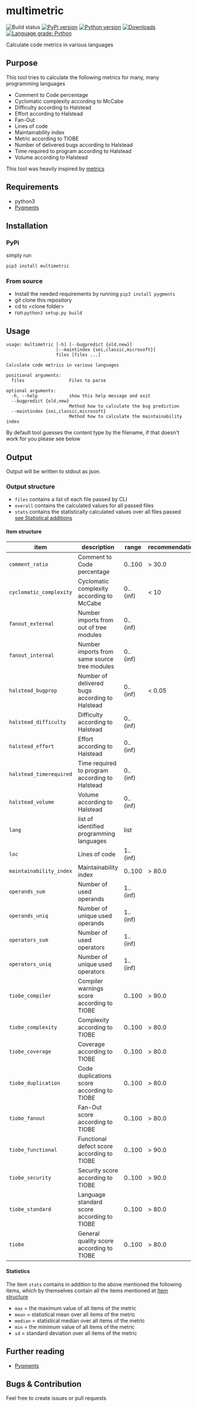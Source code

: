 # multimetric

![Build status](https://github.com/priv-kweihmann/tlv/workflows/Build/badge.svg)
[![PyPI version](https://badge.fury.io/py/multimetric.svg)](https://badge.fury.io/py/multimetric)
[![Python version](https://img.shields.io/pypi/pyversions/multimetric)](https://img.shields.io/pypi/pyversions/multimetric)
[![Downloads](https://img.shields.io/pypi/dm/multimetric)](https://img.shields.io/pypi/dm/multimetric)
[![Language grade: Python](https://img.shields.io/lgtm/grade/python/g/priv-kweihmann/multimetric.svg?logo=lgtm&logoWidth=18)](https://lgtm.com/projects/g/priv-kweihmann/multimetric/context:python)

Calculate code metrics in various languages

## Purpose

This tool tries to calculate the following metrics for many, many programming languages

* Comment to Code percentage
* Cyclomatic complexity according to McCabe
* Difficulty according to Halstead
* Effort according to Halstead
* Fan-Out
* Lines of code
* Maintainability index
* Metric according to TIOBE
* Number of delivered bugs according to Halstead
* Time required to program according to Halstead
* Volume according to Halstead

This tool was heavily inspired by [metrics](https://github.com/markfink/metrics)

## Requirements

* python3
* [Pygments](http://pygments.org/)

## Installation

### PyPi

simply run

```sh
pip3 install multimetric
```

### From source

* Install the needed requirements by running ```pip3 install pygments```
* git clone this repository
* cd to \<clone folder\>
* run `python3 setup.py build`

## Usage

```shell
usage: multimetric [-h] [--bugpredict {old,new}]
                   [--maintindex {sei,classic,microsoft}]
                   files [files ...]

Calculate code metrics in various languages

positional arguments:
  files                 Files to parse

optional arguments:
  -h, --help            show this help message and exit
  --bugpredict {old,new}
                        Method how to calculate the bug prediction
  --maintindex {sei,classic,microsoft}
                        Method how to calculate the maintainability index
```

By default tool guesses the content type by the filename, if that doesn't work for you please see below

## Output

Output will be written to stdout as json.

### Output structure

* `files` contains a list of each file passed by CLI
* `overall` contains the calculated values for all passed files
* `stats` contains the statistically calculated values over all files passed [see Statistical additions](#statistics)

#### Item structure

| item                    | description                                    | range    | recommendation |
|-------------------------|------------------------------------------------|----------|----------------|
| `comment_ratio`         | Comment to Code percentage                     | 0..100   | > 30.0         |
| `cyclomatic_complexity` | Cyclomatic complexity according to McCabe      | 0..(inf) | < 10           |
| `fanout_external`       | Number imports from out of tree modules        | 0..(inf) |                |
| `fanout_internal`       | Number imports from same source tree modules   | 0..(inf) |                |
| `halstead_bugprop`      | Number of delivered bugs according to Halstead | 0..(inf) | < 0.05         |
| `halstead_difficulty`   | Difficulty according to Halstead               | 0..(inf) |                |
| `halstead_effort`       | Effort according to Halstead                   | 0..(inf) |                |
| `halstead_timerequired` | Time required to program according to Halstead | 0..(inf) |                |
| `halstead_volume`       | Volume according to Halstead                   | 0..(inf) |                |
| `lang`                  | list of identified programming languages       | list     |                |
| `loc`                   | Lines of code                                  | 1..(inf) |                |
| `maintainability_index` | Maintainability index                          | 0..100   | > 80.0         |
| `operands_sum`          | Number of used operands                        | 1..(inf) |                |
| `operands_uniq`         | Number of unique used operands                 | 1..(inf) |                |
| `operators_sum`         | Number of used operators                       | 1..(inf) |                |
| `operators_uniq`        | Number of unique used operators                | 1..(inf) |                |
| `tiobe_compiler`        | Compiler warnings score according to TIOBE     | 0..100   | > 90.0         |
| `tiobe_complexity`      | Complexity according to TIOBE                  | 0..100   | > 80.0         |
| `tiobe_coverage`        | Coverage according to TIOBE                    | 0..100   | > 80.0         |
| `tiobe_duplication`     | Code duplications score according to TIOBE     | 0..100   | > 80.0         |
| `tiobe_fanout`          | Fan-Out score according to TIOBE               | 0..100   | > 80.0         |
| `tiobe_functional`      | Functional defect score according to TIOBE     | 0..100   | > 90.0         |
| `tiobe_security`        | Security score according to TIOBE              | 0..100   | > 90.0         |
| `tiobe_standard`        | Language standard score according to TIOBE     | 0..100   | > 80.0         |
| `tiobe`                 | General quality score according to TIOBE       | 0..100   | > 80.0         |

#### Statistics

The item `stats` contains in addition to the above mentioned the following items, which by themselves contain all the items mentioned at [Item structure](#item-structure)

* `max` = the maximum value of all items of the metric
* `mean` = statistical mean over all items of the metric
* `median` = statistical median over all items of the metric
* `min` = the minimum value of all items of the metric
* `sd` = standard deviation over all items of the metric

## Further reading

* [Pygments](http://pygments.org/)

## Bugs & Contribution

Feel free to create issues or pull requests
